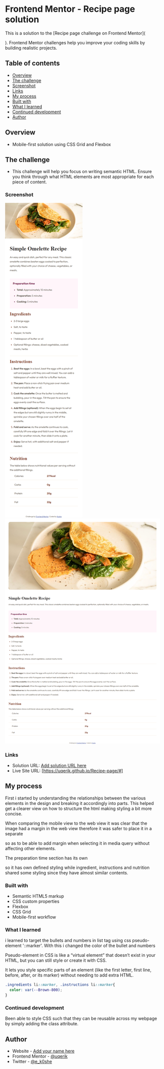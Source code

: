 # Frontend Mentor - Recipe page solution

This is a solution to the [Recipe page challenge on Frontend Mentor](
  
). Frontend Mentor challenges help you improve your coding skills by building realistic projects. 

## Table of contents

  - [Overview](#overview)
  - [The challenge](#the-challenge)
  - [Screenshot](#screenshot)
  - [Links](#links)
  - [My process](#my-process)
  - [Built with](#built-with)
  - [What I learned](#what-i-learned)
  - [Continued development](#continued-development)
  - [Author](#author)
 


## Overview
- Mobile-first solution using CSS Grid and Flexbox

## The challenge
- This challenge will help you focus on writing semantic HTML. Ensure you think through what HTML elements are most appropriate for each piece of content. 

### Screenshot

![](./screenshot/recipe-page(mobile-view).png)
![](./screenshot/recipe-page(web-view).png)

### Links

- Solution URL: [Add solution URL here](https://your-solution-url.com)
- Live Site URL: [https://uqerik.github.io/Recipe-page/#]

## My process

First i started by understanding the relationships between the various elements in the design and breaking it accordingly into parts. This helped get a clearer view on how to structure the html making styling a bit more concise.

When comparing the mobile view to the web view it was clear that the image had a margin in the web view therefore it was safer to place it in a separate <div> so as to be able to add margin when selecting it in media query without affecting other elements.

The preparation time section has its own <div> so it has own defined styling while ingredient, instructions and nutrition shared some styling since they have almost similar contents.

### Built with

- Semantic HTML5 markup
- CSS custom properties
- Flexbox
- CSS Grid
- Mobile-first workflow

### What I learned

i learned to target the bullets and numbers in list tag using css pseudo-element '::marker'. With this i changed the color of the bullet and numbers

Pseudo-element in CSS is like a “virtual element” that doesn’t exist in your HTML, but you can still style or create it with CSS.

It lets you style specific parts of an element (like the first letter, first line, before, after, or its marker) without needing to add extra HTML.

```css
.ingredients li::marker, .instructions li::marker{
  color: var(--Brown-800);
}
```

### Continued development

Been able to style CSS such that they can be reusable across my webpage by simply adding the class attribute.


## Author

- Website - [Add your name here](https://www.your-site.com)
- Frontend Mentor - [@uqerik](https://www.frontendmentor.io/profile/uqerik)
- Twitter - [@e_k0she](https://x.com/e_k0she)


